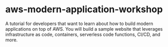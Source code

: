 # aws-modern-application-workshop
A tutorial for developers that want to learn about how to build modern applications on top of AWS. You will build a sample website that leverages infrastructure as code, containers, serverless code functions, CI/CD, and more.
